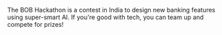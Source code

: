 The BOB Hackathon is a contest in India to design new banking features using super-smart AI. If you're good with tech, you can team up and compete for prizes! 
